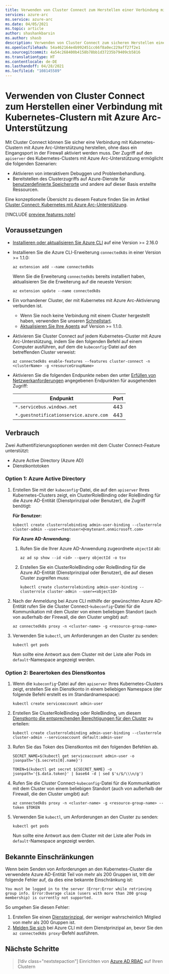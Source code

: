 ```yaml
---
title: Verwenden von Cluster Connect zum Herstellen einer Verbindung mit Kubernetes-Clustern mit Azure Arc-Unterstützung
services: azure-arc
ms.service: azure-arc
ms.date: 04/05/2021
ms.topic: article
author: shashankbarsin
ms.author: shasb
description: Verwenden von Cluster Connect zum sicheren Herstellen einer Verbindung mit Kubernetes-Clustern mit Azure Arc-Unterstützung
ms.openlocfilehash: 54a462164e4b992451cc66f8a0ec229aff27f2e1
ms.sourcegitcommit: 4a54c268400b4158b78bb1d37235b79409cb5816
ms.translationtype: HT
ms.contentlocale: de-DE
ms.lasthandoff: 04/28/2021
ms.locfileid: "108145589"
---
```

# <a name="use-cluster-connect-to-connect-to-azure-arc-enabled-kubernetes-clusters"></a>Verwenden von Cluster Connect zum Herstellen einer Verbindung mit Kubernetes-Clustern mit Azure Arc-Unterstützung

Mit Cluster Connect können Sie sicher eine Verbindung mit Kubernetes-Clustern mit Azure Arc-Unterstützung herstellen, ohne dass ein Eingangsport in der Firewall aktiviert werden muss. Der Zugriff auf den `apiserver` des Kubernetes-Clusters mit Azure Arc-Unterstützung ermöglicht die folgenden Szenarien:
* Aktivieren von interaktivem Debuggen und Problembehandlung.
* Bereitstellen des Clusterzugriffs auf Azure-Dienste für [benutzerdefinierte Speicherorte](custom-locations.md) und andere auf dieser Basis erstellte Ressourcen.

Eine konzeptionelle Übersicht zu diesem Feature finden Sie im Artikel [Cluster Connect: Kubernetes mit Azure Arc-Unterstützung](conceptual-cluster-connect.md).

[!INCLUDE [preview features note](./includes/preview/preview-callout.md)]

## <a name="prerequisites"></a>Voraussetzungen   

- [Installieren oder aktualisieren Sie Azure CLI](/cli/azure/install-azure-cli) auf eine Version >= 2.16.0

- Installieren Sie die Azure CLI-Erweiterung `connectedk8s` in einer Version >= 1.1.0:

    ```azurecli
    az extension add --name connectedk8s
    ```
  
    Wenn Sie die Erweiterung `connectedk8s` bereits installiert haben, aktualisieren Sie die Erweiterung auf die neueste Version:
    
    ```azurecli
    az extension update --name connectedk8s
    ```

- Ein vorhandener Cluster, der mit Kubernetes mit Azure Arc-Aktivierung verbunden ist.
    - Wenn Sie noch keine Verbindung mit einem Cluster hergestellt haben, verwenden Sie unseren [Schnellstart](quickstart-connect-cluster.md).
    - [Aktualisieren Sie Ihre Agents](agent-upgrade.md#manually-upgrade-agents) auf Version >= 1.1.0.

- Aktivieren Sie Cluster Connect auf jedem Kubernetes-Cluster mit Azure Arc-Unterstützung, indem Sie den folgenden Befehl auf einem Computer ausführen, auf dem die `kubeconfig`-Datei auf den betreffenden Cluster verweist:

    ```azurecli
    az connectedk8s enable-features --features cluster-connect -n <clusterName> -g <resourceGroupName>
    ```

- Aktivieren Sie die folgenden Endpunkte neben den unter [Erfüllen von Netzwerkanforderungen](quickstart-connect-cluster.md#meet-network-requirements) angegebenen Endpunkten für ausgehenden Zugriff:

    | Endpunkt | Port |
    |----------------|-------|
    |`*.servicebus.windows.net` | 443 |
    |`*.guestnotificationservice.azure.com` | 443 |

## <a name="usage"></a>Verbrauch

Zwei Authentifizierungsoptionen werden mit dem Cluster Connect-Feature unterstützt: 
* Azure Active Directory (Azure AD) 
* Dienstkontotoken

### <a name="option-1-azure-active-directory"></a>Option 1: Azure Active Directory

1. Erstellen Sie mit der `kubeconfig`-Datei, die auf den `apiserver` Ihres Kubernetes-Clusters zeigt, ein ClusterRoleBinding oder RoleBinding für die Azure AD-Entität (Dienstprinzipal oder Benutzer), die Zugriff benötigt:

    **Für Benutzer:**
    
    ```console
    kubectl create clusterrolebinding admin-user-binding --clusterrole cluster-admin --user=<testuser>@<mytenant.onmicrosoft.com>
    ```

    **Für Azure AD-Anwendung:**

    1. Rufen Sie die Ihrer Azure AD-Anwendung zugeordnete `objectId` ab:

        ```azurecli
        az ad sp show --id <id> --query objectId -o tsv
        ```

    1. Erstellen Sie ein ClusterRoleBinding oder RoleBinding für die Azure AD-Entität (Dienstprinzipal oder Benutzer), die auf diesen Cluster zugreifen muss:
       
        ```console
        kubectl create clusterrolebinding admin-user-binding --clusterrole cluster-admin --user=<objectId>
        ```

1. Nach der Anmeldung bei Azure CLI mithilfe der gewünschten Azure AD-Entität rufen Sie die Cluster Connect-`kubeconfig`-Datei für die Kommunikation mit dem Cluster von einem beliebigen Standort (auch von außerhalb der Firewall, die den Cluster umgibt) auf:

    ```azurecli
    az connectedk8s proxy -n <cluster-name> -g <resource-group-name>
    ```

1. Verwenden Sie `kubectl`, um Anforderungen an den Cluster zu senden:

    ```console
    kubectl get pods
    ```
    
    Nun sollte eine Antwort aus dem Cluster mit der Liste aller Pods im `default`-Namespace angezeigt werden.

### <a name="option-2-service-account-bearer-token"></a>Option 2: Bearertoken des Dienstkontos

1. Wenn die `kubeconfig`-Datei auf den `apiserver` Ihres Kubernetes-Clusters zeigt, erstellen Sie ein Dienstkonto in einem beliebigen Namespace (der folgende Befehl erstellt es im Standardnamespace):

    ```console
    kubectl create serviceaccount admin-user
    ```

1. Erstellen Sie ClusterRoleBinding oder RoleBinding, um diesem [Dienstkonto die entsprechenden Berechtigungen für den Cluster](https://kubernetes.io/docs/reference/access-authn-authz/rbac/#kubectl-create-rolebinding) zu erteilen:

    ```console
    kubectl create clusterrolebinding admin-user-binding --clusterrole cluster-admin --serviceaccount default:admin-user
    ```

1. Rufen Sie das Token des Dienstkontos mit den folgenden Befehlen ab.

    ```console
    SECRET_NAME=$(kubectl get serviceaccount admin-user -o jsonpath='{$.secrets[0].name}')
    ```

    ```console
    TOKEN=$(kubectl get secret ${SECRET_NAME} -o jsonpath='{$.data.token}' | base64 -d | sed $'s/$/\\\n/g')
    ```

1. Rufen Sie die Cluster Connect-`kubeconfig`-Datei für die Kommunikation mit dem Cluster von einem beliebigen Standort (auch von außerhalb der Firewall, die den Cluster umgibt) auf:

    ```azurecli
    az connectedk8s proxy -n <cluster-name> -g <resource-group-name> --token $TOKEN
    ```

1. Verwenden Sie `kubectl`, um Anforderungen an den Cluster zu senden:

    ```console
    kubectl get pods
    ```

    Nun sollte eine Antwort aus dem Cluster mit der Liste aller Pods im `default`-Namespace angezeigt werden.

## <a name="known-limitations"></a>Bekannte Einschränkungen

Wenn beim Senden von Anforderungen an den Kubernetes-Cluster die verwendete Azure AD-Entität Teil von mehr als 200 Gruppen ist, tritt der folgende Fehler auf, da dies eine bekannte Einschränkung ist:

```console
You must be logged in to the server (Error:Error while retrieving group info. Error:Overage claim (users with more than 200 group membership) is currently not supported. 
```

So umgehen Sie diesen Fehler:
1. Erstellen Sie einen [Dienstprinzipal](/cli/azure/create-an-azure-service-principal-azure-cli), der weniger wahrscheinlich Mitglied von mehr als 200 Gruppen ist.
1. [Melden Sie sich](/cli/azure/create-an-azure-service-principal-azure-cli#sign-in-using-a-service-principal) bei Azure CLI mit dem Dienstprinzipal an, bevor Sie den `az connectedk8s proxy`-Befehl ausführen.

## <a name="next-steps"></a>Nächste Schritte

> [!div class="nextstepaction"]
> Einrichten von [Azure AD RBAC](azure-rbac.md) auf Ihren Clustern